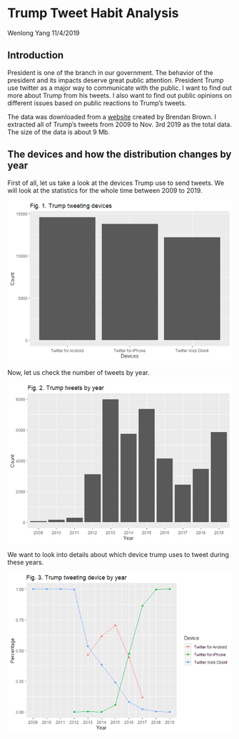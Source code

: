 Trump Tweet Habit Analysis
================
Wenlong Yang
11/4/2019

## Introduction

President is one of the branch in our government. The behavior of the
president and its impacts deserve great public attention. President
Trump use twitter as a major way to communicate with the public. I want
to find out more about Trump from his tweets. I also want to find out
public opinions on different issues based on public reactions to Trump’s
tweets.

The data was downloaded from a
[website](http://http://www.trumptwitterarchive.com/data/realdonaldtrump/)
created by Brendan Brown. I extracted all of Trump’s tweets from 2009 to
Nov. 3rd 2019 as the total data. The size of the data is about 9 Mb.

## The devices and how the distribution changes by year

First of all, let us take a look at the devices Trump use to send
tweets. We will look at the statistics for the whole time between 2009
to 2019.

![](report-markdown_files/figure-gfm/trump%20tweet%20devices-1.png)<!-- -->

Now, let us check the number of tweets by year.

![](report-markdown_files/figure-gfm/trump%20tweet%20by%20year-1.png)<!-- -->

We want to look into details about which device trump uses to tweet
during these years.

![](report-markdown_files/figure-gfm/plot%20the%20source%20by%20year-1.png)<!-- -->
